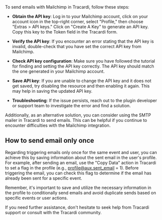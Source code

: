 To send emails with Mailchimp in Tracardi, follow these steps:

* __Obtain the API key__: Log in to your Mailchimp account, click on your account icon in the top-right corner,
  select "Profile," then choose "Extras > API keys." Click on "Create A Key" to generate an API key. Copy this key to
  the Token field in the Tracardi form.

* __Verify the API key__: If you encounter an error stating that the API key is invalid, double-check that you have set the
  correct API key from Mailchimp.
* __Check API key configuration__: Make sure you have followed the tutorial for finding and setting the API key correctly.
  The API key should match the one generated in your Mailchimp account.

* __Save API key__: If you are unable to change the API key and it does not get saved, try disabling the resource and then
  enabling it again. This may help in saving the updated API key.

* __Troubleshooting__: If the issue persists, reach out to the plugin developer or support team to investigate the error and
  find a solution.

Additionally, as an alternative solution, you can consider using the SMTP mailer in Tracardi to send emails. This can be
helpful if you continue to encounter difficulties with the Mailchimp integration.

## How to send email only once

Regarding triggering emails only once for the same event and user, you can achieve this by saving information about the
sent email in the user's profile. For example, after sending an email, use the "Copy Data" action in Tracardi to set a
flag in the profile (e.g., profile@aux.sent_email = 1). Before triggering the email, you can check this flag to determine
if the email has already been sent for a specific event.

Remember, it's important to save and utilize the necessary information in the profile to conditionally send emails and
avoid duplicate sends based on specific events or user actions.

If you need further assistance, don't hesitate to seek help from Tracardi support or consult with the Tracardi
community.
